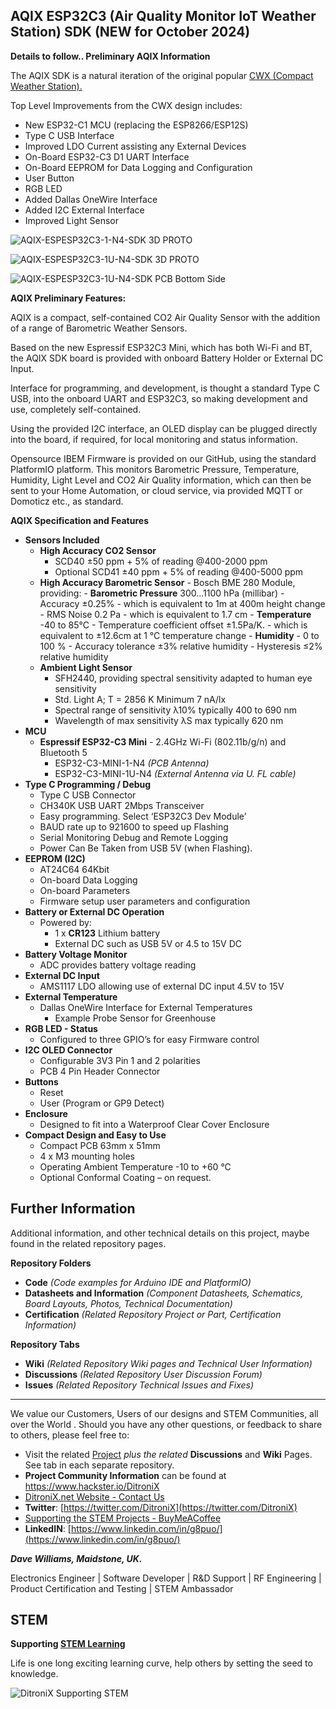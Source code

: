 ## AQIX ESP32C3 (Air Quality Monitor IoT Weather Station) SDK  (NEW for October 2024)

**Details to follow..  Preliminary AQIX Information**

The AQIX SDK is a natural iteration of the original popular [CWX (Compact Weather Station).](https://github.com/DitroniX/CWX-Compact-Weather-Station)

Top Level Improvements from the CWX design includes:

 - New ESP32-C1 MCU (replacing the ESP8266/ESP12S)
 - Type C USB Interface
 - Improved LDO Current assisting any External Devices
 - On-Board ESP32-C3 D1 UART Interface
 - On-Board EEPROM for Data Logging and Configuration
 - User Button
 - RGB LED
 - Added Dallas OneWire Interface
 - Added I2C External Interface
 - Improved Light Sensor

![AQIX-ESPESP32C3-1-N4-SDK 3D PROTO](https://github.com/DitroniX/AQIX-Air-Quality-Monitor-IoT-Weather-Station/blob/main/Datasheets%20and%20Information/AQIX-ESPESP32C3-1-N4-SDK%20v1.2409.100-PROTO_PCA_top.png)

![AQIX-ESPESP32C3-1U-N4-SDK 3D PROTO](https://github.com/DitroniX/AQIX-Air-Quality-Monitor-IoT-Weather-Station/blob/main/Datasheets%20and%20Information/AQIX-ESPESP32C3-1U-N4-SDK%20v1.2409.100-PROTO_PCA_top.png)

![AQIX-ESPESP32C3-1U-N4-SDK PCB Bottom Side](https://github.com/DitroniX/AQIX-Air-Quality-Monitor-IoT-Weather-Station/blob/main/Datasheets%20and%20Information/AQIX-ESPESP32C3-1-N4-SDK%20v1.2409.100-PROTO_PCB_top.png)

**AQIX Preliminary Features:**

AQIX is a compact, self-contained CO2 Air Quality Sensor with the addition of a range of Barometric Weather Sensors.

Based on the new Espressif ESP32C3 Mini, which has both Wi-Fi and BT, the AQIX SDK board is provided with onboard Battery Holder or External DC Input.

Interface for programming, and development, is thought a standard Type C USB, into the onboard UART and ESP32C3, so making development and use, completely self-contained.

Using the provided I2C interface, an OLED display can be plugged directly into the board, if required, for local monitoring and status information.

Opensource IBEM Firmware is provided on our GitHub, using the standard PlatformIO platform. This monitors Barometric Pressure, Temperature, Humidity, Light Level and CO2 Air Quality information, which can then be sent to your Home Automation, or cloud service, via provided MQTT or Domoticz etc., as standard.


**AQIX Specification and Features**

- **Sensors Included**
  - **High Accuracy CO2 Sensor**
	  - SCD40 ±50 ppm + 5% of reading @400-2000 ppm
	  - Optional SCD41 ±40 ppm + 5% of reading @400-5000 ppm
  - **High Accuracy Barometric Sensor**
		  - Bosch BME 280 Module, providing:
		-   **Barometric Pressure**  300...1100 hPa (millibar)
		    -   Accuracy ±0.25%
	        -   which is equivalent to 1m at 400m height change
		    -   RMS Noise 0.2 Pa
		        -   which is equivalent to 1.7 cm
		-   **Temperature**  -40 to 85°C
		    -   Temperature coefficient offset ±1.5Pa/K.
		        -   which is equivalent to ±12.6cm at 1 °C temperature change
		-   **Humidity**
			    -   0 to 100 %
			    -   Accuracy tolerance ±3% relative humidity
			    -   Hysteresis ≤2% relative humidity
  - **Ambient Light Sensor**
	  - SFH2440, providing spectral sensitivity adapted to human eye sensitivity
	-   Std. Light A; T = 2856 K Minimum 7 nA/lx
	-   Spectral range of sensitivity λ10% typically 400 to 690 nm
	-   Wavelength of max sensitivity λS max typically 620 nm
- **MCU**
  - **Espressif ESP32-C3 Mini** - 2.4GHz Wi-Fi (802.11b/g/n) and Bluetooth 5
    - ESP32-C3-MINI-1-N4 *(PCB Antenna)*
    - ESP32-C3-MINI-1U-N4 *(External Antenna via U. FL cable)*
- **Type C Programming / Debug**
  - Type C USB Connector
  - CH340K USB UART 2Mbps Transceiver
  - Easy programming.  Select ‘ESP32C3 Dev Module’
  - BAUD rate up to 921600 to speed up Flashing
  - Serial Monitoring Debug and Remote Logging
  - Power Can Be Taken from USB 5V (when Flashing).
- **EEPROM (I2C)**
  - AT24C64 64Kbit
  - On-board Data Logging
  - On-board Parameters
  - Firmware setup user parameters and configuration
- **Battery or External DC Operation**
	-   Powered by:
	    -   1 x  **CR123**  Lithium battery
	    - External DC such as USB 5V or 4.5 to 15V DC
- **Battery Voltage Monitor**
	 - ADC provides battery voltage reading
- **External DC Input**
	- AMS1117 LDO allowing use of external DC input 4.5V to 15V
- **External Temperature**
  - Dallas OneWire Interface for External Temperatures
    - Example Probe Sensor for Greenhouse
- **RGB LED - Status**
  - Configured to three GPIO’s for easy Firmware control
- **I2C OLED Connector**
  - Configurable 3V3 Pin 1 and 2 polarities
  - PCB 4 Pin Header Connector
- **Buttons**
  - Reset
  - User (Program or GP9 Detect)
- **Enclosure**
  - Designed to fit into a Waterproof Clear Cover Enclosure
- **Compact Design and Easy to Use**
  - Compact PCB 63mm x 51mm
  - 4 x M3 mounting holes
  - Operating Ambient Temperature -10 to +60 °C
  - Optional Conformal Coating – on request.

## **Further Information**

Additional information, and other technical details on this project, maybe found in the related repository pages.

**Repository Folders**

 - **Code** *(Code examples for Arduino  IDE and PlatformIO)*
 -  **Datasheets and Information** *(Component Datasheets, Schematics, Board Layouts, Photos, Technical Documentation)*
 - **Certification** *(Related Repository Project or Part, Certification Information)*

**Repository Tabs**

 - **Wiki** *(Related Repository Wiki pages and Technical User Information)*
 - **Discussions** *(Related Repository User Discussion Forum)*
 - **Issues** *(Related Repository Technical Issues and Fixes)*

***

We value our Customers, Users of our designs and STEM Communities, all over the World . Should you have any other questions, or feedback to share to others, please feel free to:

* Visit the related [Project](https://github.com/DitroniX?tab=repositories) *plus the related* **Discussions** and **Wiki** Pages.  See tab in each separate repository.
* **Project Community Information** can be found at https://www.hackster.io/DitroniX
* [DitroniX.net Website - Contact Us](https://ditronix.net/contact/)
* **Twitter**: [https://twitter.com/DitroniX](https://twitter.com/DitroniX)
* [Supporting the STEM Projects - BuyMeACoffee](https://www.buymeacoffee.com/DitroniX)
*  **LinkedIN**: [https://www.linkedin.com/in/g8puo/](https://www.linkedin.com/in/g8puo/)

***Dave Williams, Maidstone, UK.***

Electronics Engineer | Software Developer | R&D Support | RF Engineering | Product Certification and Testing | STEM Ambassador

## STEM

**Supporting [STEM Learning](https://www.stem.org.uk/)**

Life is one long exciting learning curve, help others by setting the seed to knowledge.

![DitroniX Supporting STEM](https://hackster.imgix.net/uploads/attachments/1606838/stem_ambassador_-_100_volunteer_badge_edxfxlrfbc1_bjdqharfoe1_xbqi2KUcri.png?auto=compress%2Cformat&w=540&fit=max)
